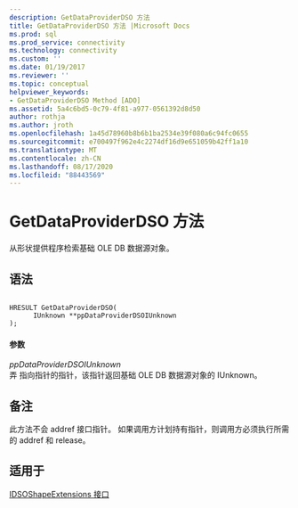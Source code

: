 ```yaml
---
description: GetDataProviderDSO 方法
title: GetDataProviderDSO 方法 |Microsoft Docs
ms.prod: sql
ms.prod_service: connectivity
ms.technology: connectivity
ms.custom: ''
ms.date: 01/19/2017
ms.reviewer: ''
ms.topic: conceptual
helpviewer_keywords:
- GetDataProviderDSO Method [ADO]
ms.assetid: 5a4c6bd5-0c79-4f81-a977-0561392d8d50
author: rothja
ms.author: jroth
ms.openlocfilehash: 1a45d78960b8b6b1ba2534e39f080a6c94fc0655
ms.sourcegitcommit: e700497f962e4c2274df16d9e651059b42ff1a10
ms.translationtype: MT
ms.contentlocale: zh-CN
ms.lasthandoff: 08/17/2020
ms.locfileid: "88443569"
---
```

# <a name="getdataproviderdso-method"></a>GetDataProviderDSO 方法
从形状提供程序检索基础 OLE DB 数据源对象。  
  
## <a name="syntax"></a>语法  
  
```  
  
HRESULT GetDataProviderDSO(  
      IUnknown **ppDataProviderDSOIUnknown  
);  
```  
  
#### <a name="parameters"></a>参数  
 *ppDataProviderDSOIUnknown*  
 弄 指向指针的指针，该指针返回基础 OLE DB 数据源对象的 IUnknown。  
  
## <a name="remarks"></a>备注  
 此方法不会 addref 接口指针。 如果调用方计划持有指针，则调用方必须执行所需的 addref 和 release。  
  
## <a name="applies-to"></a>适用于  
 [IDSOShapeExtensions 接口](../../../ado/reference/ado-api/idsoshapeextensions-interface.md)
